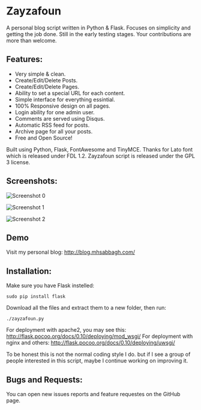 # Zayzafoun

A personal blog script written in Python & Flask. Focuses on simplicity and getting the job done. Still in the early testing stages. Your contributions are more than welcome.

## Features:

* Very simple & clean.
* Create/Edit/Delete Posts.
* Create/Edit/Delete Pages.
* Ability to set a special URL for each content.
* Simple interface for everything essintial.
* 100% Responsive design on all pages.
* Login ability for one admin user.
* Comments are served using Disqus.
* Automatic RSS feed for posts.
* Archive page for all your posts.
* Free and Open Source!

Built using Python, Flask, FontAwesome and TinyMCE. Thanks for Lato font which is released under FDL 1.2. Zayzafoun script is released under the GPL 3 license.

## Screenshots:

![Screenshot 0](http://i.imgur.com/40xh6cq.png)

![Screenshot 1](http://i.imgur.com/xeyp2R7.png)

![Screenshot 2](http://i.imgur.com/0EtEZQK.png)

## Demo

Visit my personal blog: http://blog.mhsabbagh.com/

## Installation:

Make sure you have Flask instelled:

    sudo pip install flask

Download all the files and extract them to a new folder, then run:

    ./zayzafoun.py

For deployment with apache2, you may see this: http://flask.pocoo.org/docs/0.10/deploying/mod_wsgi/ For deployment with nginx and others: http://flask.pocoo.org/docs/0.10/deploying/uwsgi/

To be honest this is not the normal coding style I do. but if I see a group of people interested in this script, maybe I continue working on improving it.

## Bugs and Requests:

You can open new issues reports and feature requestes on the GitHub page.
